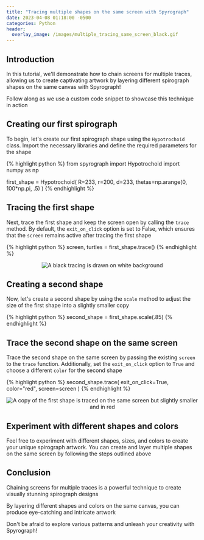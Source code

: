 ```yaml
---
title: "Tracing multiple shapes on the same screen with Spyrograph"
date: 2023-04-08 01:18:00 -0500
categories: Python
header:
  overlay_image: /images/multiple_tracing_same_screen_black.gif
---
```


## Introduction
In this tutorial, we'll demonstrate how to chain screens for multiple traces, allowing us to create captivating artwork by layering different spirograph shapes on the same canvas with Spyrograph!

Follow along as we use a custom code snippet to showcase this technique in action

## Creating our first spirograph
To begin, let's create our first spirograph shape using the `Hypotrochoid` class. Import the necessary libraries and define the required parameters for the shape

{% highlight python %}
from spyrograph import Hypotrochoid
import numpy as np

first_shape = Hypotrochoid(
    R=233,
    r=200,
    d=233,
    thetas=np.arange(0, 100*np.pi, .5)
)
{% endhighlight %}

## Tracing the first shape
Next, trace the first shape and keep the screen open by calling the `trace` method. By default, the `exit_on_click` option is set to False, which ensures that the `screen` remains active after tracing the first shape

{% highlight python %}
screen, turtles = first_shape.trace()
{% endhighlight %}

<p align="center">
  <img src="{{ site.url }}{{ site.baseurl }}/images/first_shape_multiple_tracing.PNG" alt="A black tracing is drawn on white background">
</p>

## Creating a second shape
Now, let's create a second shape by using the `scale` method to adjust the size of the first shape into a  slightly smaller copy

{% highlight python %}
second_shape = first_shape.scale(.85)
{% endhighlight %}

## Trace the second shape on the same screen
Trace the second shape on the same screen by passing the existing `screen` to the `trace` function. Additionally, set the `exit_on_click` option to `True` and choose a different `color` for the second shape

{% highlight python %}
second_shape.trace(
    exit_on_click=True,
    color="red",
    screen=screen
)
{% endhighlight %}

<p align="center">
  <img src="{{ site.url }}{{ site.baseurl }}/images/second_shape_multiple_tracing.PNG" alt="A copy of the first shape is traced on the same screen but slightly smaller and in red">
</p>

## Experiment with different shapes and colors
Feel free to experiment with different shapes, sizes, and colors to create your unique spirograph artwork. You can create and layer multiple shapes on the same screen by following the steps outlined above

## Conclusion
Chaining screens for multiple traces is a powerful technique to create visually stunning spirograph designs

By layering different shapes and colors on the same canvas, you can produce eye-catching and intricate artwork

Don't be afraid to explore various patterns and unleash your creativity with Spyrograph!
